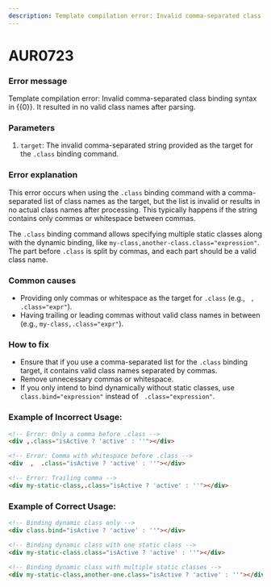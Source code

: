```yaml
---
description: Template compilation error: Invalid comma-separated class binding syntax in yyyy. It resulted in no valid class names after parsing.
---
```


# AUR0723

### **Error message**

Template compilation error: Invalid comma-separated class binding syntax in {{0}}. It resulted in no valid class names after parsing.

### **Parameters**

1.  `target`: The invalid comma-separated string provided as the target for the `.class` binding command.

### Error explanation

This error occurs when using the `.class` binding command with a comma-separated list of class names as the target, but the list is invalid or results in no actual class names after processing. This typically happens if the string contains only commas or whitespace between commas.

The `.class` binding command allows specifying multiple static classes along with the dynamic binding, like `my-class,another-class.class="expression"`. The part before `.class` is split by commas, and each part should be a valid class name.

### Common causes

-   Providing only commas or whitespace as the target for `.class` (e.g., ` , .class="expr"`).
-   Having trailing or leading commas without valid class names in between (e.g., `my-class,.class="expr"`).

### How to fix

-   Ensure that if you use a comma-separated list for the `.class` binding target, it contains valid class names separated by commas.
-   Remove unnecessary commas or whitespace.
-   If you only intend to bind dynamically without static classes, use `class.bind="expression"` instead of ` .class="expression"`.

### Example of Incorrect Usage:

```html
<!-- Error: Only a comma before .class -->
<div ,.class="isActive ? 'active' : ''"></div>

<!-- Error: Comma with whitespace before .class -->
<div  ,  .class="isActive ? 'active' : ''"></div>

<!-- Error: Trailing comma -->
<div my-static-class,.class="isActive ? 'active' : ''"></div>
```

### Example of Correct Usage:

```html
<!-- Binding dynamic class only -->
<div class.bind="isActive ? 'active' : ''"></div>

<!-- Binding dynamic class with one static class -->
<div my-static-class.class="isActive ? 'active' : ''"></div>

<!-- Binding dynamic class with multiple static classes -->
<div my-static-class,another-one.class="isActive ? 'active' : ''"></div>
```
